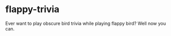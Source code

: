 # flappy-trivia
 Ever want to play obscure bird trivia while playing flappy bird? Well now you can.
